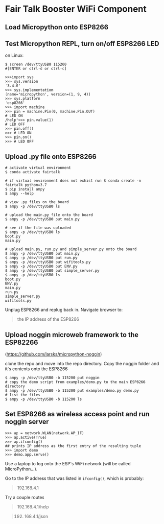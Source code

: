 # Fair Talk Booster WiFi Component

## Load Micropython onto ESP8266

## Test Micropython REPL, turn on/off ESP8266 LED

on Linux:

```
$ screen /dev/ttyUSB0 115200
#[ENTER or ctrl-d or ctrl-c]

>>>import sys
>>> sys.version
'3.4.0'
>>> sys.implementation
(name='micropython', version=(1, 9, 4))
>>> sys.platform
'esp8266'
>>> import machine
>>> pin = machine.Pin(0, machine.Pin.OUT)
# LED ON
/help'>>> pin.value(1)
# LED OFF
>>> pin.off()
>>> # LED ON
>>> pin.on()
>>> # LED OFF
```

## Upload .py file onto ESP8266

```
# activate virtual environment
$ conda activate fairtalk

# if virtual environment does not exhist run $ conda create -n fairtalk python=3.7
$ pip install ampy
$ ampy --help

# view .py files on the board
$ ampy -p /dev/ttyUSB0 ls

# upload the main.py file onto the board
$ ampy -p /dev/ttyUSB0 put main.py

# see if the file was uploaded
$ ampy -p /dev/ttyUSB0 ls
boot.py
main.py

# upload main.py, run.py and simple_server.py onto the board
$ ampy -p /dev/ttyUSB0 put main.py
$ ampy -p /dev/ttyUSB0 put run.py
$ ampy -p /dev/ttyUSB0 put wifitools.py
$ ampy -p /dev/ttyUSB0 put ENV.py
$ ampy -p /dev/ttyUSB0 put simple_server.py
$ ampy -p /dev/ttyUSB0 ls
boot.py
ENV.py
main.py
run.py
simple_server.py
wifitools.py
```

Unplug ESP8266 and replug back in. Navigate browser to:

> the IP address of the ESP8266
## Upload noggin microweb framework to the ESP82266 

(https://github.com/larsks/micropython-noggin)

clone the repo and move into the repo directory. Copy the noggin folder and it's contents onto the ESP8266

```
$ ampy -p /dev/ttyUSB0 -b 115200 put noggin
# copy the demo script from examples/demo.py to the main ESP8266 directory
$ ampy -p /dev/ttyUSB0 -b 115200 put examples/demo.py demo.py
# list the files
$ ampy -p /dev/ttyUSB0 -b 115200 ls
```

## Set ESP8266 as wireless access point and run noggin server

```
>>> ap = network.WLAN(network.AP_IF)
>>> ap.active(True)
>>> ap.ifconfig()
## prints IP address as the first entry of the resulting tuple
>>> import demo
>>> demo.app.serve()
```


Use a laptop to log onto the ESP's WiFi network (will be called MicroPython...). 

Go to the IP address that was listed in ```ifconfig()```, which is probably:

> 192.168.4.1

Try a couple routes

> 192.168.4.1/help

> 192. 168.4.1/json




